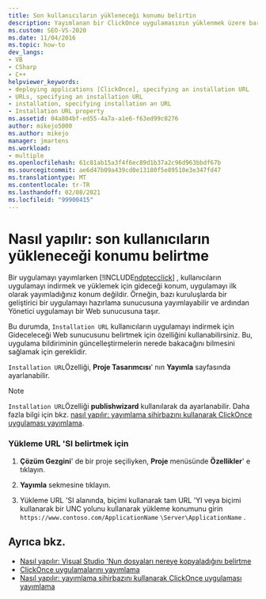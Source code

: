 ```yaml
---
title: Son kullanıcıların yükleneceği konumu belirtin
description: Yayımlanan bir ClickOnce uygulamasının yüklenmek üzere barındırıldığı, yükleme URL özelliğini ayarlamayı öğrenin.
ms.custom: SEO-VS-2020
ms.date: 11/04/2016
ms.topic: how-to
dev_langs:
- VB
- CSharp
- C++
helpviewer_keywords:
- deploying applications [ClickOnce], specifying an installation URL
- URLs, specifying an installation URL
- installation, specifying installation an URL
- Installation URL property
ms.assetid: 04a804bf-ed55-4a7a-a1e6-f63ed99c0276
author: mikejo5000
ms.author: mikejo
manager: jmartens
ms.workload:
- multiple
ms.openlocfilehash: 61c81ab15a3f4f6ec89d1b37a2c96d963bbdf67b
ms.sourcegitcommit: ae6d47b09a439cd0e13180f5e89510e3e347fd47
ms.translationtype: MT
ms.contentlocale: tr-TR
ms.lasthandoff: 02/08/2021
ms.locfileid: "99900415"
---
```

# <a name="how-to-specify-the-location-where-end-users-will-install-from"></a>Nasıl yapılır: son kullanıcıların yükleneceği konumu belirtme

Bir uygulamayı yayımlarken [!INCLUDE[ndptecclick](../deployment/includes/ndptecclick_md.md)] , kullanıcıların uygulamayı indirmek ve yüklemek için gideceği konum, uygulamayı ilk olarak yayımladığınız konum değildir. Örneğin, bazı kuruluşlarda bir geliştirici bir uygulamayı hazırlama sunucusuna yayımlayabilir ve ardından Yönetici uygulamayı bir Web sunucusuna taşır.

Bu durumda, `Installation URL` kullanıcıların uygulamayı indirmek için Gideceleceği Web sunucusunu belirtmek için özelliğini kullanabilirsiniz. Bu, uygulama bildiriminin güncelleştirmelerin nerede bakacağını bilmesini sağlamak için gereklidir.

`Installation URL`Özelliği, **Proje Tasarımcısı**' nın **Yayımla** sayfasında ayarlanabilir.

> [!NOTE]
> `Installation URL`Özelliği **publishwizard** kullanılarak da ayarlanabilir. Daha fazla bilgi için bkz. [nasıl yapılır: yayımlama sihirbazını kullanarak ClickOnce uygulaması yayımlama](../deployment/how-to-publish-a-clickonce-application-using-the-publish-wizard.md).

### <a name="to-specify-an-installation-url"></a>Yükleme URL 'SI belirtmek için

1. **Çözüm Gezgini**' de bir proje seçiliyken, **Proje** menüsünde **Özellikler**' e tıklayın.

2. **Yayımla** sekmesine tıklayın.

3. Yükleme URL 'SI alanında, biçimi kullanarak tam URL 'YI veya biçimi kullanarak bir UNC yolunu kullanarak yükleme konumunu girin `https://www.contoso.com/ApplicationName` `\Server\ApplicationName` .

## <a name="see-also"></a>Ayrıca bkz.
- [Nasıl yapılır: Visual Studio 'Nun dosyaları nereye kopyaladığını belirtme](../deployment/how-to-specify-where-visual-studio-copies-the-files.md)
- [ClickOnce uygulamalarını yayımlama](../deployment/publishing-clickonce-applications.md)
- [Nasıl yapılır: yayımlama sihirbazını kullanarak ClickOnce uygulaması yayımlama](../deployment/how-to-publish-a-clickonce-application-using-the-publish-wizard.md)